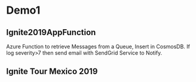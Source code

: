 # Demo1
## Ignite2019AppFunction

Azure Function to retrieve Messages from a Queue, Insert in CosmosDB. If log severity>7 then send email with SendGrid Service to Notify. 

## Ignite Tour Mexico 2019
